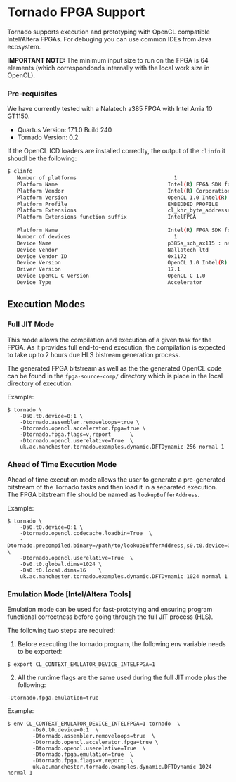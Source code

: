 # Tornado FPGA Support #

Tornado supports execution and prototyping with OpenCL compatible Intel/Altera FPGAs. For debuging you can use common IDEs from Java ecosystem. 

**IMPORTANT NOTE:** The minimum input size to run on the FPGA is 64 elements (which correspondonds internally with the local work size in OpenCL). 

### Pre-requisites

We have currently tested with a Nalatech a385 FPGA with Intel Arria 10 GT1150.

* Quartus Version: 17.1.0 Build 240
* Tornado Version: 0.2

If the OpenCL ICD loaders are installed correclty, the output of the ```clinfo``` it shoudl be the following:  
```bash
$ clinfo
   Number of platforms                               1
   Platform Name                                   Intel(R) FPGA SDK for OpenCL(TM)
   Platform Vendor                                 Intel(R) Corporation
   Platform Version                                OpenCL 1.0 Intel(R) FPGA SDK for OpenCL(TM), Version 17.1
   Platform Profile                                EMBEDDED_PROFILE
   Platform Extensions                             cl_khr_byte_addressable_store cles_khr_int64 cl_intelfpga_live_object_tracking cl_intelfpga_compiler_mode cl_khr_icd cl_khr_3d_image_writes
   Platform Extensions function suffix             IntelFPGA
 
   Platform Name                                   Intel(R) FPGA SDK for OpenCL(TM)
   Number of devices                                 1
   Device Name                                     p385a_sch_ax115 : nalla_pcie (aclnalla_pcie0)
   Device Vendor                                   Nallatech ltd
   Device Vendor ID                                0x1172
   Device Version                                  OpenCL 1.0 Intel(R) FPGA SDK for OpenCL(TM), Version 17.1
   Driver Version                                  17.1
   Device OpenCL C Version                         OpenCL C 1.0
   Device Type                                     Accelerator
```

## Execution Modes  

### Full JIT Mode  

This mode allows the compilation and execution of a given task for the FPGA. As it provides full end-to-end execution, the compilation is expected to take up to 2 hours due HLS bistream generation process.  

The generated FPGA bitstream as well as the the generated OpenCL code can be found in the `fpga-source-comp/` directory which is place in the local directory of execution. 

Example:

```!bash 
$ tornado \
    -Ds0.t0.device=0:1 \
    -Dtornado.assembler.removeloops=true \
    -Dtornado.opencl.accelerator.fpga=true \
    -Dtornado.fpga.flags=v,report      \
    -Dtornado.opencl.userelative=True  \
    uk.ac.manchester.tornado.examples.dynamic.DFTDynamic 256 normal 1  
```

### Ahead of Time Execution Mode

Ahead of time execution mode allows the user to generate a pre-generated bitstream of the Tornado tasks and then load it in a separated execution. The FPGA bitstream file should be named as `lookupBufferAddress`. 

Example:  

```!bash
$ tornado \
    -Ds0.t0.device=0:1 \
    -Dtornado.opencl.codecache.loadbin=True  \
    -Dtornado.precompiled.binary=/path/to/lookupBufferAddress,s0.t0.device=0:1 \
    -Dtornado.opencl.userelative=True  \
    -Ds0.t0.global.dims=1024 \
    -Ds0.t0.local.dims=16    \
    uk.ac.manchester.tornado.examples.dynamic.DFTDynamic 1024 normal 1 
```

### Emulation Mode [Intel/Altera Tools]

Emulation mode can be used for fast-prototying and ensuring program functional correctness before going through the full JIT process (HLS).

The following two steps are required:

1) Before executing the tornado program, the following env variable needs to be exported:  

```!bash
$ export CL_CONTEXT_EMULATOR_DEVICE_INTELFPGA=1
```

2) All the runtime flags are the same used during the full JIT mode plus the following:  

```!bash
-Dtornado.fpga.emulation=true
```

Example:  

```!bash
$ env CL_CONTEXT_EMULATOR_DEVICE_INTELFPGA=1 tornado  \ 
        -Ds0.t0.device=0:1  \
        -Dtornado.assembler.removeloops=true  \
        -Dtornado.opencl.accelerator.fpga=true \
        -Dtornado.opencl.userelative=True  \
        -Dtornado.fpga.emulation=true  \
        -Dtornado.fpga.flags=v,report  \
        uk.ac.manchester.tornado.examples.dynamic.DFTDynamic 1024 normal 1 
```
